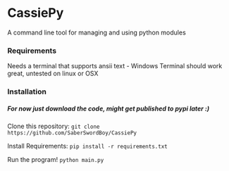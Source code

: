 # CassiePy
A command line tool for managing and using python modules

### Requirements
Needs a terminal that supports ansii text  - Windows Terminal should work great, untested on linux or OSX

### Installation
##### *For now just download the code, might get published to pypi later :)*
Clone this repository:
  `git clone https://github.com/SaberSwordBoy/CassiePy`

Install Requirements:
  `pip install -r requirements.txt`

Run the program!
  `python main.py`

